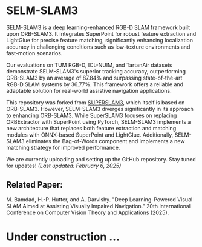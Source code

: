 # SELM-SLAM3

SELM-SLAM3 is a deep learning-enhanced RGB-D SLAM framework built upon ORB-SLAM3. It integrates SuperPoint for robust feature extraction and LightGlue for precise feature matching, significantly enhancing localization accuracy in challenging conditions such as low-texture environments and fast-motion scenarios.

Our evaluations on TUM RGB-D, ICL-NUIM, and TartanAir datasets demonstrate SELM-SLAM3's superior tracking accuracy, outperforming ORB-SLAM3 by an average of 87.84% and surpassing state-of-the-art RGB-D SLAM systems by 36.77%. This framework offers a reliable and adaptable solution for real-world assistive navigation applications.

This repository was forked from [SUPERSLAM3](https://github.com/isarlab-department-engineering/SUPERSLAM3), which itself is based on ORB-SLAM3. However, SELM-SLAM3 diverges significantly in its approach to enhancing ORB-SLAM3. While SuperSLAM3 focuses on replacing ORBExtractor with SuperPoint using PyTorch, SELM-SLAM3 implements a new architecture that replaces both feature extraction and matching modules with ONNX-based SuperPoint and LightGlue. Additionally, SELM-SLAM3 eliminates the Bag-of-Words component and implements a new matching strategy for improved performance.

We are currently uploading and setting up the GitHub repository. Stay tuned for updates! *(Last updated: February 6, 2025)*

## Related Paper:
M. Bamdad, H.-P. Hutter, and A. Darvishy. "Deep Learning-Powered Visual SLAM Aimed at Assisting Visually Impaired Navigation." 20th International Conference on Computer Vision Theory and Applications (2025).


# Under construction ...
